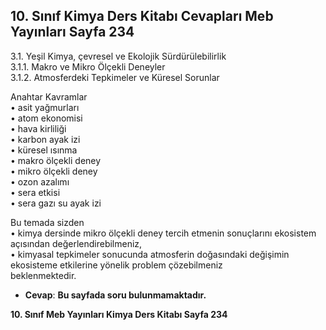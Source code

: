 ## 10. Sınıf Kimya Ders Kitabı Cevapları Meb Yayınları Sayfa 234

3.1. Yeşil Kimya, çevresel ve Ekolojik Sürdürülebilirlik  
 3.1.1. Makro ve Mikro Ölçekli Deneyler  
 3.1.2. Atmosferdeki Tepkimeler ve Küresel Sorunlar

Anahtar Kavramlar  
 • asit yağmurları  
 • atom ekonomisi  
 • hava kirliliği  
 • karbon ayak izi  
 • küresel ısınma  
 • makro ölçekli deney  
 • mikro ölçekli deney  
 • ozon azalımı  
 • sera etkisi  
 • sera gazı su ayak izi

Bu temada sizden  
 • kimya dersinde mikro ölçekli deney tercih etmenin sonuçlarını ekosistem açısından değerlendirebilmeniz,  
 • kimyasal tepkimeler sonucunda atmosferin doğasındaki değişimin ekosisteme etkilerine yönelik problem çözebilmeniz  
 beklenmektedir.

* **Cevap**: **Bu sayfada soru bulunmamaktadır.**

**10. Sınıf Meb Yayınları Kimya Ders Kitabı Sayfa 234**